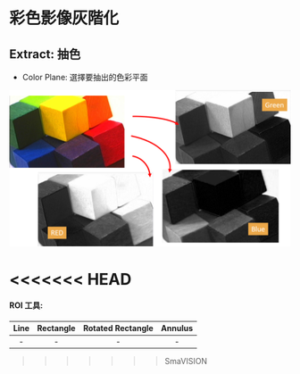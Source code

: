 # 彩色影像灰階化

## Extract: 抽色

* Color Plane: 選擇要抽出的色彩平面

![](../../../.gitbook/assets/tu-pian-10.png)

<<<<<<< HEAD
=======


#### ROI 工具:

|              Line              |         Rectangle         | Rotated Rectangle |        Annulus        |
| :---: | :---: | :---: | :---: |
| - | - | - | - |



>>>>>>> SmaVISION
